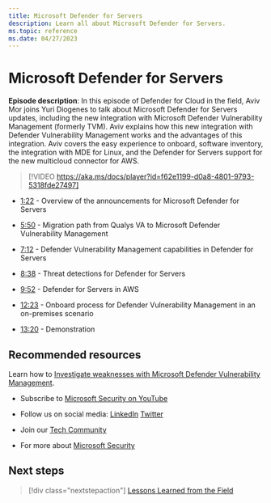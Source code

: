```yaml
---
title: Microsoft Defender for Servers
description: Learn all about Microsoft Defender for Servers.
ms.topic: reference
ms.date: 04/27/2023
---
```


# Microsoft Defender for Servers

**Episode description**: In this episode of Defender for Cloud in the field, Aviv Mor joins Yuri Diogenes to talk about Microsoft Defender for Servers updates, including the new integration with Microsoft Defender Vulnerability Management (formerly TVM). Aviv explains how this new integration with Defender Vulnerability Management works and the advantages of this integration. Aviv covers the easy experience to onboard, software inventory, the integration with MDE for Linux, and the Defender for Servers support for the new multicloud connector for AWS.

> [!VIDEO https://aka.ms/docs/player?id=f62e1199-d0a8-4801-9793-5318fde27497]

- [1:22](/shows/mdc-in-the-field/defender-for-servers#time=01m22s) - Overview of the announcements for Microsoft Defender for Servers

- [5:50](/shows/mdc-in-the-field/defender-for-servers#time=05m50s) - Migration path from Qualys VA to Microsoft Defender Vulnerability Management

- [7:12](/shows/mdc-in-the-field/defender-for-servers#time=07m12s) - Defender Vulnerability Management capabilities in Defender for Servers

- [8:38](/shows/mdc-in-the-field/defender-for-servers#time=08m38s) - Threat detections for Defender for Servers

- [9:52](/shows/mdc-in-the-field/defender-for-servers#time=09m52s) - Defender for Servers in AWS

- [12:23](/shows/mdc-in-the-field/defender-for-servers#time=12m23s) - Onboard process for Defender Vulnerability Management in an on-premises scenario

- [13:20](/shows/mdc-in-the-field/defender-for-servers#time=13m20s) - Demonstration

## Recommended resources
  
Learn how to [Investigate weaknesses with Microsoft Defender Vulnerability Management](deploy-vulnerability-assessment-defender-vulnerability-management.md).

-  Subscribe to [Microsoft Security on YouTube](https://www.youtube.com/redirect?event=video_description&redir_token=QUFFLUhqa0ZoTml2Qm9kZ2pjRzNMUXFqVUwyNl80YVNtd3xBQ3Jtc0trVm9QM2Z0NlpOeC1KSUE2UEd1cVJ5aHQ0MTN6WjJEYmNlOG9rWC1KZ1ZqaTNmcHdOOHMtWXRLSGhUTVBhQlhhYzlUc2xmTHZtaUpkd1c4LUQzLWt1YmRTbkVQVE5EcTJIM0Foc042SGdQZU5acVRJbw&q=https%3A%2F%2Faka.ms%2FSubscribeMicrosoftSecurity)

-  Follow us on social media: 
  [LinkedIn](https://www.youtube.com/redirect?event=video_description&redir_token=QUFFLUhqbFk5TXZuQld2NlpBRV9BQlJqMktYSm95WWhCZ3xBQ3Jtc0tsQU13MkNPWGNFZzVuem5zc05wcnp0VGxybHprVTkwS2todWw0b0VCWUl4a2ZKYVktNGM1TVFHTXpmajVLcjRKX0cwVFNJaDlzTld4MnhyenBuUGRCVmdoYzRZTjFmYXRTVlhpZGc4MHhoa3N6ZDhFMA&q=https%3A%2F%2Fwww.linkedin.com%2Fshowcase%2Fmicrosoft-security%2F)
  [Twitter](https://twitter.com/msftsecurity)

-  Join our [Tech Community](https://aka.ms/SecurityTechCommunity)

-  For more about [Microsoft Security](https://msft.it/6002T9HQY)

## Next steps

> [!div class="nextstepaction"]
> [Lessons Learned from the Field](episode-six.md)